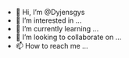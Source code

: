 - 👋 Hi, I’m @Dyjensgys
- 👀 I’m interested in ...
- 🌱 I’m currently learning ...
- 💞️ I’m looking to collaborate on ...
- 📫 How to reach me ...

<!---
Dyjensgys/Dyjensgys is a ✨ special ✨ repository because its `README.md` (this file) appears on your GitHub profile.
You can click the Preview link to take a look at your changes.
--->
